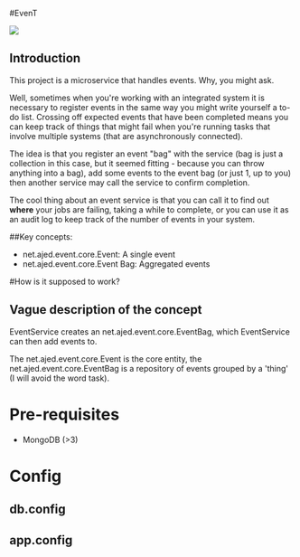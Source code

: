 #EvenT 

![](https://travis-ci.org/aames/EvenT.svg?branch=master)

## Introduction

This project is a microservice that handles events. Why, you might ask.

Well, sometimes when you're working with an integrated system it is necessary to register events in the same way you might write yourself a to-do list. Crossing off expected events that have been completed means you can keep track of things that might fail when you're running tasks that involve multiple systems (that are asynchronously connected).

The idea is that you register an event "bag" with the service (bag is just a collection in this case, but it seemed fitting - because you can throw anything into a bag), add some events to the event bag (or just 1, up to you) then another service may call the service to confirm completion. 

The cool thing about an event service is that you can call it to find out <b>where</b> your jobs are failing, taking a while to complete, or you can use it as an audit log to keep track of the number of events in your system.

##Key concepts:

- net.ajed.event.core.Event: A single event
- net.ajed.event.core.Event Bag: Aggregated events

#How is it supposed to work?

## Vague description of the concept

EventService creates an net.ajed.event.core.EventBag, which EventService can then add events to.

The net.ajed.event.core.Event is the core entity, the net.ajed.event.core.EventBag is a repository of events grouped by a 'thing' (I will avoid the word task).

# Pre-requisites
- MongoDB (>3)

# Config

## db.config

## app.config


